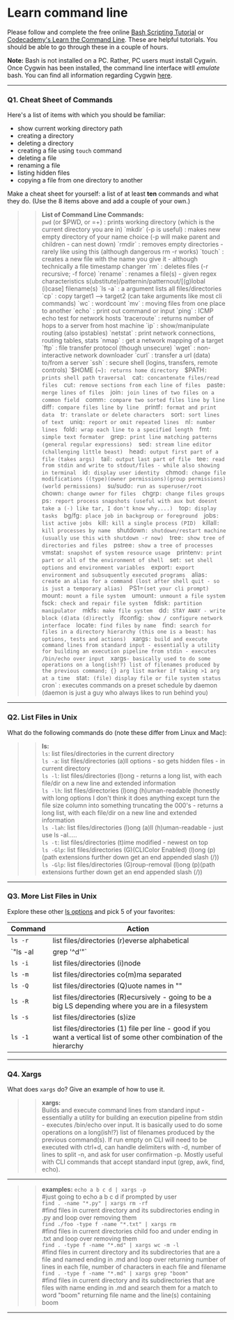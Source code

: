 # Learn command line

Please follow and complete the free online [Bash Scripting Tutorial](https://ryanstutorials.net/bash-scripting-tutorial/) or [Codecademy's Learn the Command Line](https://www.codecademy.com/learn/learn-the-command-line). These are helpful tutorials. You should be able to go through these in a couple of hours.

**Note:** Bash is not installed on a PC. Rather, PC users must install Cygwin. Once Cygwin has been installed, the command line interface witll _emulate_ bash. You can find all information regarding Cygwin [here](https://www.cygwin.com/).

---

### Q1.  Cheat Sheet of Commands  

Here's a list of items with which you should be familiar:  
* show current working directory path
* creating a directory
* deleting a directory
* creating a file using `touch` command
* deleting a file
* renaming a file
* listing hidden files
* copying a file from one directory to another

Make a cheat sheet for yourself: a list of at least **ten** commands and what they do.  (Use the 8 items above and add a couple of your own.)  

> > **List of Command Line Commands:**  
`pwd` (or $PWD, or =+) : prints working directory (which is the current directory you are in)  
`mkdir` (-p is useful) : makes new empty directory of your name choice (-p will make parent and children - can nest down)  
`rmdir` : removes empty directories -rarely like using this (although dangerous rm -r works)  
`touch` : creates a new file with the name you give it - although technically a file timestamp changer  
`rm` : deletes files (-r recursive; -f force)  
`rename` : renames a file(s) - given regex characteristics s(ubstitute)/patternin/patternout/[(g)lobal (i)case] filename(s)  
`ls -a` : a argument lists all files/directories  
`cp` : copy target1 --> target2 (can take arguments like most cli commands)  
`wc` : wordcount  
`mv` : moving files from one place to another  
`echo` : print out command or input  
`ping` : ICMP echo test for network hosts  
`traceroute` : returns number of hops to a server from host machine  
`ip` : show/manipulate routing (also ipstables)  
`netstat` : print network connections, routing tables, stats  
`nmap` : get a network mapping of a target  
`ftp` : file transfer protocol (though unsecure)  
`wget` : non-interactive network downloader  
`curl` : transfer a url (data) to/from a server  
`ssh` : secure shell (logins, transfers, remote controls)  
`$HOME (~)` : returns home directory  
`$PATH` : prints shell path traversal  
`cat` : concantenate files/read files  
`cut` : remove sections from each line of files  
`paste` : merge lines of files  
`join` : join lines of two files on a common field  
`comm` : compare two sorted files line by line  
`diff` : compare files line by line  
`printf` : format and print data  
`tr` : translate or delete characters  
`sort` : sort lines of text  
`uniq` : report or omit repeated lines  
`nl` : number lines  
`fold` : wrap each line to a specified length  
`fmt` : simple text formater  
`grep` : print line matching patterns (general regular expressions)  
`sed` : stream line editor (challenging little beast)  
`head` : output first part of a file (takes args)  
`tail` : output last part of file  
`tee` : read from stdin and write to stdout/files - while also showing in terminal  
`id` : display user identity  
`chmod` : change file modifications ((type)(owner permissions)(group permissions)(world permissions)  
`su/sudo` : run as superuser/root  
`chown` : change owner for files  
`chgrp` : change files groups  
`ps` : report process snapshots (useful with aux but doesnt take a (-) like tar, I don't know why....)  
`top` : display tasks  
`bg/fg` : place job in backgroup or foreground  
`jobs` : list active jobs  
`kill` : kill a single process (PID)  
`killall` : kill processes by name  
`shutdown` : shutdown/restart machine (usually use this with shutdown -r now)  
`tree` : show tree of directories and files  
`pstree` : show a tree of processes  
`vmstat` : snapshot of system resource usage  
`printenv` : print part or all of the environment of shell  
`set` : set shell options and environment variables  
`export` : export environment and subsuquently executed programs  
`alias` : create an alias for a command (lost after shell quit - so is just a temporary alias)  
`PS1=`(set your cli prompt)  
`mount` : mount a file system  
`umount` : unmount a file system  
`fsck` : check and repair file system  
`fdisk` : partition manipulator  
`mkfs` : make file system  
`dd` : STAY AWAY - write block (d)ata (d)irectly  
`ifconfig` : show / configure network interface  
`locate` : find files by name  
`find` : search for files in a directory hierarchy (this one is a beast: has options, tests and actions)  
`xargs` : build and execute command lines from standard input - essentially a utility for building an execution pipeline from stdin - executes /bin/echo over input  
`xargs` - basically used to do some operations on a long(ish!?) list of filenames produced by the previous command; {} arg list marker if taking >1 arg at a time  
`stat` : (file) display file or file system status  
`cron` : executes commands on a preset schedule by daemon (daemon is just a guy who always likes to run behind you)  
---

### Q2.  List Files in Unix  

What do the following commands do (note these differ from Linux and Mac):

> > **ls:**  
`ls`: list files/directories in the current directory  
`ls -a`: list files/directories (a)ll options - so gets hidden files - in current directory  
`ls -l`: list files/directories (l)ong - returns a long list, with each file/dir on a new line and extended information  
`ls -lh`: list files/directories (l)ong (h)uman-readable (honestly with long options I don't think it does anything except turn the file size column into something truncating the 000's - returns a long list, with each file/dir on a new line and extended information    
`ls -lah`: list files/directories (l)ong (a)ll (h)uman-readable - just use ls -al.....   
`ls -t`: list files/directories (t)ime modified - newest on top  
`ls -Glp`: list files/directories (G)(CLIColor Enabled) (l)ong (p)(path extensions further down get an end appended slash (/))  
`ls -Glp`: list files/directories (G)roup-removal (l)ong (p)(path extensions further down get an end appended slash (/))  
---

### Q3.  More List Files in Unix  

Explore these other [ls options](http://www.techonthenet.com/unix/basic/ls.php) and pick 5 of your favorites:

> >
Command  |  Action
------------ | -------------
`ls -r` | list files/directories (r)everse alphabetical
`"ls -al | grep '^d'"` | list files/directories directories only  
`ls -i` | list files/directories (i)node  
`ls -m` | list files/directories co(m)ma separated  
`ls -Q` | list files/directories (Q)uote names in ""  
`ls -R` | list files/directories (R)ecursively - going to be a big LS depending where you are in a filesystem  
`ls -s` | list files/directories (s)ize  
`ls -1` | list files/directories (1) file per line - good if you want a vertical list of some other combination of the hierarchy  

---

### Q4.  Xargs   
What does `xargs` do? Give an example of how to use it.

> > **xargs:**  
Builds and execute command lines from standard input - essentially a utility for building an execution pipeline from stdin - executes /bin/echo over input. It is basically used to do some operations on a long(ish!?) list of filenames produced by the previous command(s). If run empty on CLI will need to be executed with ctrl+d, can handle delimiters with -d, number of lines to split -n, and ask for user confirmation -p. Mostly useful with CLI commands that accept standard input (grep, awk, find, echo).  

---

> > **examples:**
`echo a b c d | xargs -p`  
#just going to echo a b c d if prompted by user  
`find . -name "*.py" | xargs rm -rf`  
#find files in current directory and its subdirectories ending in .py and loop over removing them  
`find ./foo -type f -name "*.txt" | xargs rm`  
#find files in current directories child foo and under ending in .txt and loop over removing them  
`find . -type f -name "*.md" | xargs wc -m -l`  
#find files in current directory and its subdirectories that are a file and named ending in .md and loop over returning number of lines in each file, number of characters in each file and filename  
`find . -type f -name "*.md" | xargs grep "boom"`   
#find files in current directory and its subdirectories that are files with name ending in .md and search them for a match to word "boom" returning file name and the line(s) containing boom  

---
